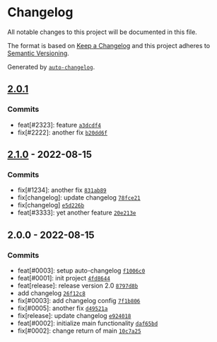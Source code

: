 # Changelog

All notable changes to this project will be documented in this file.

The format is based on [Keep a Changelog](https://keepachangelog.com/en/1.0.0/)
and this project adheres to [Semantic Versioning](https://semver.org/spec/v2.0.0.html).

Generated by [`auto-changelog`](https://github.com/CookPete/auto-changelog).

## [2.0.1](https://github.com/paulgrotzke/auto-changelog/compare/2.1.0...2.0.1)

### Commits

- feat[#2323]: feature [`a3dcdf4`](https://github.com/paulgrotzke/auto-changelog/commit/a3dcdf442d9f1ee6e3e4577873a8b6e530f0dbd6)
- fix[#2222]: another fix [`b20dd6f`](https://github.com/paulgrotzke/auto-changelog/commit/b20dd6fa51a261867f60014aeb2ee0878b7b31bd)

## [2.1.0](https://github.com/paulgrotzke/auto-changelog/compare/2.0.0...2.1.0) - 2022-08-15

### Commits

- fix[#1234]: another fix [`831ab89`](https://github.com/paulgrotzke/auto-changelog/commit/831ab89608c9a7ff732f18c1fc12cf08260c04b3)
- fix[changelog]: update changelog [`78fce21`](https://github.com/paulgrotzke/auto-changelog/commit/78fce21a303f46c7ef031808bd7dda0c53fbc369)
- fix[changelog] [`e5d226b`](https://github.com/paulgrotzke/auto-changelog/commit/e5d226b7847338174fd77ab6fafd9a7145004c7f)
- feat[#3333]: yet another feature [`20e213e`](https://github.com/paulgrotzke/auto-changelog/commit/20e213e9ce1bd365b6c4d7d378e1b1bd737fa35f)

## 2.0.0 - 2022-08-15

### Commits

- feat[#0003]: setup auto-changelog [`f1006c0`](https://github.com/paulgrotzke/auto-changelog/commit/f1006c0e3ccae1b2c1fb277e98fa6149579bccbd)
- feat[#0001]: init project [`4fd8644`](https://github.com/paulgrotzke/auto-changelog/commit/4fd8644a57aae32adff2f45e8787ddcb98573c20)
- feat[release]: release version 2.0 [`8797d8b`](https://github.com/paulgrotzke/auto-changelog/commit/8797d8ba95690840413f87663961393494e766fe)
- add changelog [`26f12c8`](https://github.com/paulgrotzke/auto-changelog/commit/26f12c86f02bc723a903b9545873a5ce92fa86ba)
- fix[#0003]: add changelog config [`7f1b806`](https://github.com/paulgrotzke/auto-changelog/commit/7f1b806ff0a2b568e66f898d20b2539d49ecfb65)
- fix[#0005]: another fix [`d49521a`](https://github.com/paulgrotzke/auto-changelog/commit/d49521a49700f96ee4a8c266be4932c465a6f49a)
- fix[release]: update changelog [`e924018`](https://github.com/paulgrotzke/auto-changelog/commit/e924018bcecb748e74c188f69e7a363e96c5d4b8)
- feat[#0002]: initialize main functionality [`daf65bd`](https://github.com/paulgrotzke/auto-changelog/commit/daf65bdf696bbf005fec4d65017d37b80ddeff42)
- fix[#0002]: change return of main [`10c7a25`](https://github.com/paulgrotzke/auto-changelog/commit/10c7a25084155fde8335e568dd9362c04825c5cf)
